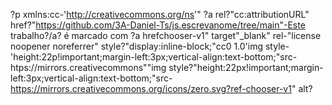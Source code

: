 ?p xmlns:cc-'http://creativecommons.org/ns'" ?a rel?"cc:attributionURL" href?"https://github.com/3A-Daniel-Ts/js.escrevanome/tree/main"-Este trabalho?/a? é marcado com ?a hrefchooser-v1" target"_blank" rel-"license noopener noreferrer" style?"display:inline-block;"cc0 1.0'img style-'height:22p!important;margin-left:3px;vertical-align:text-bottom;"src-htps://mirrors.creativecommons""img style?"height:22px!important;margin-left:3px;vertical-align:text-bottom;"src-https://mirrors.creativecommons.org/icons/zero.svg?ref-chooser-v1" alt?
